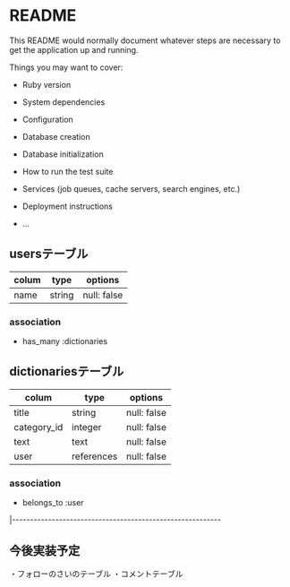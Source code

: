 # README

This README would normally document whatever steps are necessary to get the
application up and running.

Things you may want to cover:

* Ruby version

* System dependencies

* Configuration

* Database creation

* Database initialization

* How to run the test suite

* Services (job queues, cache servers, search engines, etc.)

* Deployment instructions

* ...
## usersテーブル

| colum   | type    | options      
|---------|---------|--------------
| name    | string  | null: false  

### association
- has_many :dictionaries

## dictionariesテーブル

| colum       | type       | options
|-------------|------------|--------------
| title       | string     | null: false
| category_id | integer    | null: false
| text        | text       | null: false
| user        | references | null: false

### association
- belongs_to :user

|----------------------------------------------------------
## 今後実装予定
・フォローのさいのテーブル
・コメントテーブル

